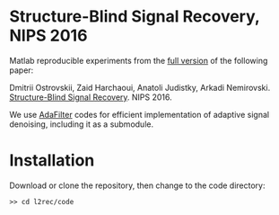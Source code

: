 # Structure-Blind Signal Recovery, NIPS 2016

Matlab reproducible experiments from the [full version](https://arxiv.org/abs/1607.05712) of the following paper:

Dmitrii Ostrovskii, Zaid Harchaoui, Anatoli Judistky, Arkadi Nemirovski. [Structure-Blind Signal Recovery](https://papers.nips.cc/paper/6063-structure-blind-signal-recovery.pdf). NIPS 2016.

We use [AdaFilter](https://github.com/ostrodmit/AdaFilter) codes for efficient implementation of adaptive signal denoising, including it as a submodule.

# Installation

Download or clone the repository, then change to the code directory: 
```
>> cd l2rec/code
``` 
